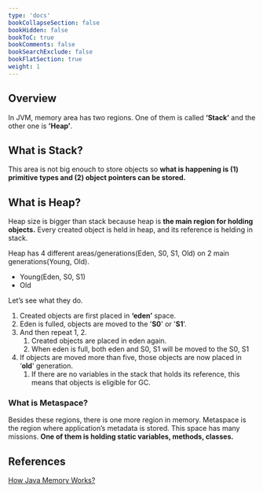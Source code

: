 ```yaml
---
type: 'docs'
bookCollapseSection: false
bookHidden: false
bookToC: true
bookComments: false
bookSearchExclude: false
bookFlatSection: true
weight: 1
---
```


## Overview
In JVM, memory area has two regions. One of them is called **‘Stack’** and the other one is **’Heap’**.

## What is Stack?
This area is not big enouch to store objects so **what is happening is (1) primitive types and (2) object pointers can be stored.**

## What is Heap?
Heap size is bigger than stack because heap is **the main region for holding objects.** Every created object is held in heap, and its reference is helding in stack.

Heap has 4 different areas/generations(Eden, S0, S1, Old) on 2 main generations(Young, Old).
* Young(Eden, S0, S1)
* Old

Let’s see what they do.
1. Created objects are first placed in **‘eden’** space.
2. Eden is fulled, objects are moved to the '**S0**' or '**S1**'.
3. And then repeat 1, 2.
    1. Created objects are placed in eden again.
    2. When eden is full, both eden and S0, S1 will be moved to the S0, S1
4. If objects are moved more than five, those objects are now placed in ‘**old**' generation.
    1. If there are no variables in the stack that holds its reference, this means that objects is eligible for GC.

### What is Metaspace?
Besides these regions, there is one more region in memory. Metaspace is the region where application’s metadata is stored.
This space has many missions. **One of them is holding static variables, methods, classes.**

## References
[How Java Memory Works?](https://medium.com/stackademic/how-java-memory-works-c751460e3cbd)

